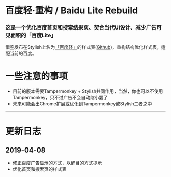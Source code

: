 # 百度轻·重构 / Baidu Lite Rebuild 

### 这是一个优化百度首页和搜索结果页、契合当代UI设计、减少广告可见面积的「百度Lite」
借鉴发布在Stylish上名为[「百度轻」](https://userstyles.org/styles/123858/baidu-lite)的样式表([Github](https://github.com/pancao/baidulite))，重构结构优化样式表，适配当前的百度。


# 一些注意的事项
- 目前的版本需要Tampermonkey + Stylish共同作用，当然，你也可以不使用Tampermonkey，只不过广告不会自动缩小罢了
- 未来可能会出Chrome扩展或优化到Tampermonkey或Stylish二者之中


---

# 更新日志
## 2019-04-08

- 修正百度广告显示的方式，以醒目的方式提示
- 优化首页和搜索页的样式表
